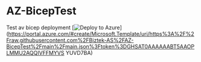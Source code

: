 # AZ-BicepTest
Test av bicep deployment
[![Deploy to Azure](https://aka.ms/deploytoazurebutton)](https://portal.azure.com/#create/Microsoft.Template/uri/https%3A%2F%2Fraw.githubusercontent.com%2FBiztek-AS%2FAZ-BicepTest%2Fmain%2Fmain.json%3Ftoken%3DGHSAT0AAAAAABT5AAOPLMMU2AQQIVFFMYVS
YUVD7BA)